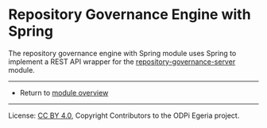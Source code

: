 <!-- SPDX-License-Identifier: CC-BY-4.0 -->
<!-- Copyright Contributors to the ODPi Egeria project. -->

# Repository Governance Engine with Spring

The repository governance engine with Spring module uses Spring to implement a REST API wrapper
for the [repository-governance-server](../repository-governance-server) module.

----
* Return to [module overview](..)

----
License: [CC BY 4.0](https://creativecommons.org/licenses/by/4.0/),
Copyright Contributors to the ODPi Egeria project.